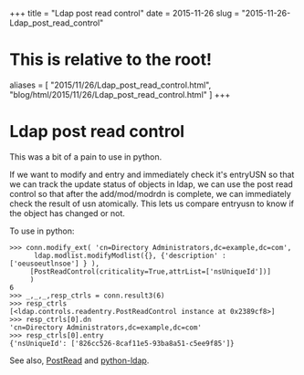 +++
title = "Ldap post read control"
date = 2015-11-26
slug = "2015-11-26-Ldap_post_read_control"
# This is relative to the root!
aliases = [ "2015/11/26/Ldap_post_read_control.html", "blog/html/2015/11/26/Ldap_post_read_control.html" ]
+++
# Ldap post read control

This was a bit of a pain to use in python.

If we want to modify and entry and immediately check it\'s entryUSN so
that we can track the update status of objects in ldap, we can use the
post read control so that after the add/mod/modrdn is complete, we can
immediately check the result of usn atomically. This lets us compare
entryusn to know if the object has changed or not.

To use in python:

    >>> conn.modify_ext( 'cn=Directory Administrators,dc=example,dc=com',
          ldap.modlist.modifyModlist({}, {'description' : ['oeusoeutlnsoe'] } ),
         [PostReadControl(criticality=True,attrList=['nsUniqueId'])]  
         ) 
    6
    >>> _,_,_,resp_ctrls = conn.result3(6)
    >>> resp_ctrls
    [<ldap.controls.readentry.PostReadControl instance at 0x2389cf8>]
    >>> resp_ctrls[0].dn
    'cn=Directory Administrators,dc=example,dc=com'
    >>> resp_ctrls[0].entry
    {'nsUniqueId': ['826cc526-8caf11e5-93ba8a51-c5ee9f85']}

See also,
[PostRead](http://www.python-ldap.org/doc/html/ldap-controls.html) and
[python-ldap](http://www.python-ldap.org/doc/html/ldap.html).
